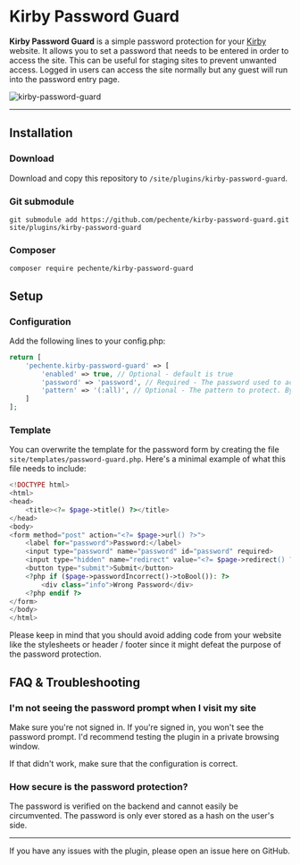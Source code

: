# Kirby Password Guard

**Kirby Password Guard** is a simple password protection for your [Kirby](https://getkirby.com/) website. It allows you
to
set a password that needs to be entered in order to access the site. This can be useful for staging sites to prevent
unwanted access. Logged in users can access the site normally but any guest will run into the password entry page.

![kirby-password-guard](https://github.com/user-attachments/assets/2e4596a7-56a9-4084-8b5c-4c3358e4f34c)

****

## Installation

### Download

Download and copy this repository to `/site/plugins/kirby-password-guard`.

### Git submodule

```
git submodule add https://github.com/pechente/kirby-password-guard.git site/plugins/kirby-password-guard
```

### Composer

```
composer require pechente/kirby-password-guard
```

## Setup

### Configuration

Add the following lines to your config.php:

```php
return [
    'pechente.kirby-password-guard' => [
        'enabled' => true, // Optional - default is true
        'password' => 'password', // Required - The password used to access the site. If left empty the plugin will not be enabled.
        'pattern' => '(:all)', // Optional - The pattern to protect. By default, all pages are protected. Check the Kirby documentation for more information.
    ]
];
```

### Template

You can overwrite the template for the password form by creating the file `site/templates/password-guard.php`. Here's a
minimal example of what this file needs to include:

```php
<!DOCTYPE html>
<html>
<head>
    <title><?= $page->title() ?></title>
</head>
<body>
<form method="post" action="<?= $page->url() ?>">
    <label for="password">Password:</label>
    <input type="password" name="password" id="password" required>
    <input type="hidden" name="redirect" value="<?= $page->redirect() ?>">
    <button type="submit">Submit</button>
    <?php if ($page->passwordIncorrect()->toBool()): ?>
        <div class="info">Wrong Password</div>
    <?php endif ?>
</form>
</body>
</html>
```

Please keep in mind that you should avoid adding code from your website like the stylesheets or header / footer since it
might defeat the purpose of the password protection.

## FAQ & Troubleshooting

### I'm not seeing the password prompt when I visit my site

Make sure you're not signed in. If you're signed in, you won't see the password prompt. I'd recommend testing the plugin
in a private browsing window.

If that didn't work, make sure that the configuration is correct.

### How secure is the password protection?

The password is verified on the backend and cannot easily be circumvented. The password is only ever stored as a hash on
the user's side.

---

If you have any issues with the plugin, please open an issue here on GitHub.
